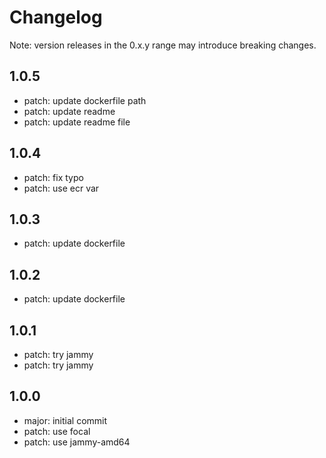 # Changelog
Note: version releases in the 0.x.y range may introduce breaking changes.

## 1.0.5

- patch:  update dockerfile path
- patch: update readme
- patch: update readme file

## 1.0.4

- patch: fix typo
- patch: use ecr var

## 1.0.3

- patch: update dockerfile

## 1.0.2

- patch: update dockerfile

## 1.0.1

- patch: try jammy
- patch: try jammy

## 1.0.0

- major: initial commit
- patch: use focal
- patch: use jammy-amd64
